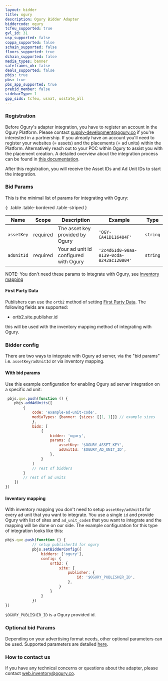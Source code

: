 ```yaml
---
layout: bidder
title: ogury
description: Ogury Bidder Adapter
biddercode: ogury
tcfeu_supported: true
gvl_id: 31
usp_supported: false
coppa_supported: false
schain_supported: false
floors_supported: true
dchain_supported: false
media_types: banner
safeframes_ok: false
deals_supported: false
pbjs: true
pbs: true
pbs_app_supported: true
prebid_member: false
sidebarType: 1
gpp_sids: tcfeu, usnat, usstate_all
---
```

### Registration

Before Ogury's adapter integration, you have to register an account in the Ogury Platform. Please contact <supply-development@ogury.co> if you're interested in a partnership.
If you already have an account you'll need to register your websites (= assets) and the placements (= ad units) within the Platform. Alternatively reach out to your POC within Ogury to assist you with the placement creation.
A detailed overview about the integration process can be found in [this documentation](https://ogury-ltd.gitbook.io/mobile-web/header-bidding/ogury-prebid.js-adapter-integration).

 After this registration, you will receive the Asset IDs and Ad Unit IDs to start the integration.

### Bid Params

This is the minimal list of params for integrating with Ogury:

{: .table .table-bordered .table-striped }

| Name          | Scope    | Description           | Example   | Type      |
|---------------|----------|-----------------------|-----------|-----------|
| `assetKey`    | required | The asset key provided by Ogury   | `'OGY-CA41D116484F'` | `string`  |
| `adUnitId`    | required | Your ad unit id configured with Ogury | `'2c4d61d0-90aa-0139-0cda-0242ac120004'` | `string`  |

NOTE: You don't need these params to integrate with Ogury, see [inventory mapping](#inventory-mapping)

#### First Party Data

Publishers can use the `ortb2` method of setting [First Party Data](https://docs.prebid.org/features/firstPartyData.html).
The following fields are supported:

* ortb2.site.publisher.id

this will be used with the inventory mapping method of integrating with Ogury.

### Bidder config
There are two ways to integrate with Ogury ad server, via the "bid params" i.e. `assetKey/adUnitId` or via inventory mapping.

#### With bid params
Use this example configuration for enabling Ogury ad server integration on a specific ad unit:
```javascript
 pbjs.que.push(function () {
    pbjs.addAdUnits([
        {
            code: 'example-ad-unit-code',
            mediaTypes: {banner: {sizes: [[1, 1]]} // example sizes
            },
            bids: [
                {
                    bidder: 'ogury',
                    params: {
                        assetKey: '$OGURY_ASSET_KEY',
                        adUnitId: '$OGURY_AD_UNIT_ID',
                    },
                }
            ]
            // rest of bidders
        }
        // rest of ad units
    ])
})
```


#### Inventory mapping
With inventory mapping you don't need to setup `assetKey/adUnitId` for every ad unit that you want to integrate. You use a single `id` and provide Ogury with list of sites and `ad_unit_code`s that you want to integrate and the mapping will be done on our side.
The example configuration for this type of integration looks like this:
```javascript
pbjs.que.push(function () {
            // setup publisherId for ogury
            pbjs.setBidderConfig({
                bidders: ['ogury'],
                config: {
                    ortb2: {
                        site: {
                            publisher: {
                                id: '$OGURY_PUBLISHER_ID',
                            },
                        }
                    }
                }
            })
})
````
`$OGURY_PUBLISHER_ID` is a Ogury provided id. 


### Optional bid Params

Depending on your advertising format needs, other optional parameters can be used. Supported parameters are detailed [here](https://ogury-ltd.gitbook.io/mobile-web/header-bidding/ogury-prebid.js-adapter-integration#optional-configuration).

### How to contact us

If you have any technical concerns or questions about the adapter, please contact <web.inventory@ogury.co>.
